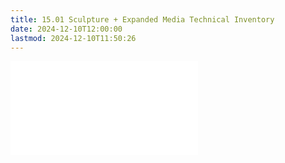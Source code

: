 ```yaml
---
title: 15.01 Sculpture + Expanded Media Technical Inventory
date: 2024-12-10T12:00:00
lastmod: 2024-12-10T11:50:26
---
```


![Link to included file content](../../../../sculpture/sculpture-and-expanded-media-technical-inventory.md)
